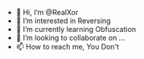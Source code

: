 - 👋 Hi, I’m @RealXor
- 👀 I’m interested in Reversing 
- 🌱 I’m currently learning Obfuscation
- 💞️ I’m looking to collaborate on ...
- 📫 How to reach me, You Don't

<!---
RealXor/RealXor is a ✨ special ✨ repository because its `README.md` (this file) appears on your GitHub profile.
You can click the Preview link to take a look at your changes.
--->
